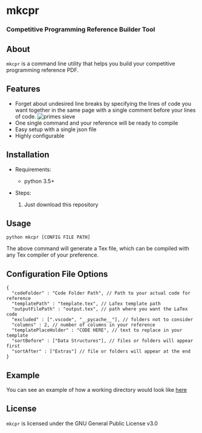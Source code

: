 
# mkcpr
### Competitive Programming Reference Builder Tool

## About
```mkcpr``` is a command line utility that helps you build your competitive programming reference PDF.

## Features

- Forget about undesired line breaks by specifying the lines of code you want together in the same page with a single comment before your lines of code.
 ![primes sieve](https://codeforces.com/predownloaded/29/ea/29ea463f8ac652c6bb5fa20fc1c7690546479333.png)
- One single command and your reference will be ready to compile
- Easy setup with a single json file
- Highly configurable

## Installation

- Requirements:
  - python 3.5+

- Steps:
  1. Just download this repository

## Usage

```shell
python mkcpr [CONFIG FILE PATH]
```
The above command will generate a Tex file, which can be compiled with any Tex compiler of your preference.

## Configuration File Options

```jsonc
{
  "codeFolder" : "Code Folder Path", // Path to your actual code for reference
  "templatePath" : "template.tex", // LaTex template path
  "outputFilePath" : "output.tex", // path where you want the LaTex code
  "excluded" : [".vscode", "__pycache__"], // folders not to consider
  "columns" : 2, // number of columns in your reference
  "templatePlaceHolder" : "CODE HERE", // text to replace in your template
  "sortBefore" : ["Data Structures"], // files or folders will appear first
  "sortAfter" : ["Extras"] // file or folders will appear at the end
}
```

## Example

You can see an example of how a working directory would look like [here](https://github.com/searleser97/Algorithms)

## License

```mkcpr``` is licensed under the GNU General Public License v3.0